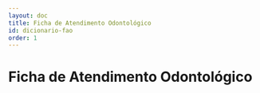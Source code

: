 ```yaml
---
layout: doc
title: Ficha de Atendimento Odontológico
id: dicionario-fao
order: 1
---
```


# Ficha de Atendimento Odontológico
